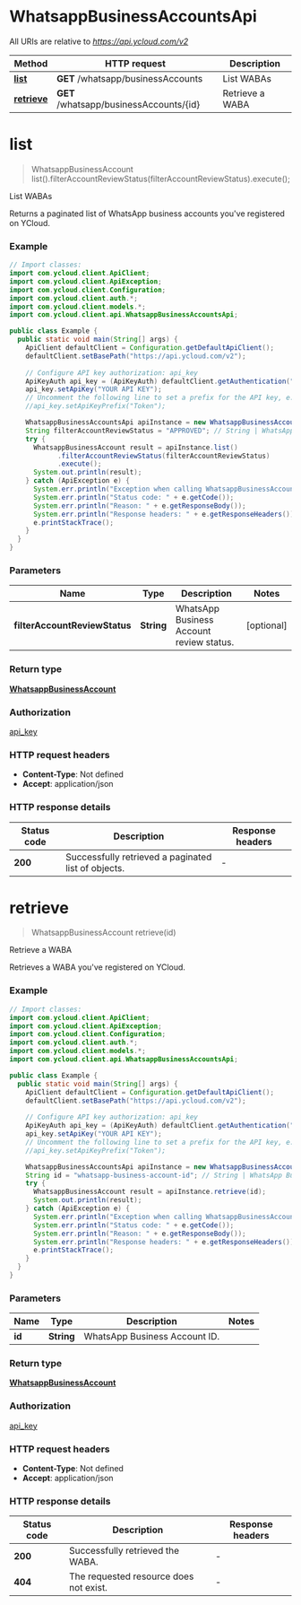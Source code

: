 # WhatsappBusinessAccountsApi

All URIs are relative to *https://api.ycloud.com/v2*

| Method | HTTP request | Description |
|------------- | ------------- | -------------|
| [**list**](WhatsappBusinessAccountsApi.md#list) | **GET** /whatsapp/businessAccounts | List WABAs |
| [**retrieve**](WhatsappBusinessAccountsApi.md#retrieve) | **GET** /whatsapp/businessAccounts/{id} | Retrieve a WABA |


<a name="list"></a>
# **list**
> WhatsappBusinessAccount list().filterAccountReviewStatus(filterAccountReviewStatus).execute();

List WABAs

Returns a paginated list of WhatsApp business accounts you&#39;ve registered on YCloud.

### Example
```java
// Import classes:
import com.ycloud.client.ApiClient;
import com.ycloud.client.ApiException;
import com.ycloud.client.Configuration;
import com.ycloud.client.auth.*;
import com.ycloud.client.models.*;
import com.ycloud.client.api.WhatsappBusinessAccountsApi;

public class Example {
  public static void main(String[] args) {
    ApiClient defaultClient = Configuration.getDefaultApiClient();
    defaultClient.setBasePath("https://api.ycloud.com/v2");
    
    // Configure API key authorization: api_key
    ApiKeyAuth api_key = (ApiKeyAuth) defaultClient.getAuthentication("api_key");
    api_key.setApiKey("YOUR API KEY");
    // Uncomment the following line to set a prefix for the API key, e.g. "Token" (defaults to null)
    //api_key.setApiKeyPrefix("Token");

    WhatsappBusinessAccountsApi apiInstance = new WhatsappBusinessAccountsApi(defaultClient);
    String filterAccountReviewStatus = "APPROVED"; // String | WhatsApp Business Account review status.
    try {
      WhatsappBusinessAccount result = apiInstance.list()
            .filterAccountReviewStatus(filterAccountReviewStatus)
            .execute();
      System.out.println(result);
    } catch (ApiException e) {
      System.err.println("Exception when calling WhatsappBusinessAccountsApi#list");
      System.err.println("Status code: " + e.getCode());
      System.err.println("Reason: " + e.getResponseBody());
      System.err.println("Response headers: " + e.getResponseHeaders());
      e.printStackTrace();
    }
  }
}
```

### Parameters

| Name | Type | Description  | Notes |
|------------- | ------------- | ------------- | -------------|
| **filterAccountReviewStatus** | **String**| WhatsApp Business Account review status. | [optional] |

### Return type

[**WhatsappBusinessAccount**](WhatsappBusinessAccount.md)

### Authorization

[api_key](../README.md#api_key)

### HTTP request headers

 - **Content-Type**: Not defined
 - **Accept**: application/json

### HTTP response details
| Status code | Description | Response headers |
|-------------|-------------|------------------|
| **200** | Successfully retrieved a paginated list of objects. |  -  |

<a name="retrieve"></a>
# **retrieve**
> WhatsappBusinessAccount retrieve(id)

Retrieve a WABA

Retrieves a WABA you&#39;ve registered on YCloud.

### Example
```java
// Import classes:
import com.ycloud.client.ApiClient;
import com.ycloud.client.ApiException;
import com.ycloud.client.Configuration;
import com.ycloud.client.auth.*;
import com.ycloud.client.models.*;
import com.ycloud.client.api.WhatsappBusinessAccountsApi;

public class Example {
  public static void main(String[] args) {
    ApiClient defaultClient = Configuration.getDefaultApiClient();
    defaultClient.setBasePath("https://api.ycloud.com/v2");
    
    // Configure API key authorization: api_key
    ApiKeyAuth api_key = (ApiKeyAuth) defaultClient.getAuthentication("api_key");
    api_key.setApiKey("YOUR API KEY");
    // Uncomment the following line to set a prefix for the API key, e.g. "Token" (defaults to null)
    //api_key.setApiKeyPrefix("Token");

    WhatsappBusinessAccountsApi apiInstance = new WhatsappBusinessAccountsApi(defaultClient);
    String id = "whatsapp-business-account-id"; // String | WhatsApp Business Account ID.
    try {
      WhatsappBusinessAccount result = apiInstance.retrieve(id);
      System.out.println(result);
    } catch (ApiException e) {
      System.err.println("Exception when calling WhatsappBusinessAccountsApi#retrieve");
      System.err.println("Status code: " + e.getCode());
      System.err.println("Reason: " + e.getResponseBody());
      System.err.println("Response headers: " + e.getResponseHeaders());
      e.printStackTrace();
    }
  }
}
```

### Parameters

| Name | Type | Description  | Notes |
|------------- | ------------- | ------------- | -------------|
| **id** | **String**| WhatsApp Business Account ID. | |

### Return type

[**WhatsappBusinessAccount**](WhatsappBusinessAccount.md)

### Authorization

[api_key](../README.md#api_key)

### HTTP request headers

 - **Content-Type**: Not defined
 - **Accept**: application/json

### HTTP response details
| Status code | Description | Response headers |
|-------------|-------------|------------------|
| **200** | Successfully retrieved the WABA. |  -  |
| **404** | The requested resource does not exist. |  -  |

